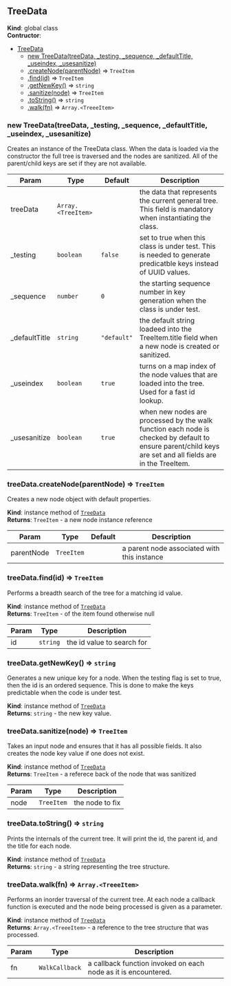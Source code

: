 <a name="TreeData"></a>

## TreeData
**Kind**: global class  
**Contructor**:   

* [TreeData](#TreeData)
    * [new TreeData(treeData, _testing, _sequence, _defaultTitle, _useindex, _usesanitize)](#new_TreeData_new)
    * [.createNode(parentNode)](#TreeData+createNode) ⇒ <code>TreeItem</code>
    * [.find(id)](#TreeData+find) ⇒ <code>TreeItem</code>
    * [.getNewKey()](#TreeData+getNewKey) ⇒ <code>string</code>
    * [.sanitize(node)](#TreeData+sanitize) ⇒ <code>TreeItem</code>
    * [.toString()](#TreeData+toString) ⇒ <code>string</code>
    * [.walk(fn)](#TreeData+walk) ⇒ <code>Array.&lt;TreeeItem&gt;</code>

<a name="new_TreeData_new"></a>

### new TreeData(treeData, _testing, _sequence, _defaultTitle, _useindex, _usesanitize)
Creates an instance of the TreeData class.  When the data is loaded via
the constructor the full tree is traversed and the nodes are sanitized.
All of the parent/child keys are set if they are not available.


| Param | Type | Default | Description |
| --- | --- | --- | --- |
| treeData | <code>Array.&lt;TreeItem&gt;</code> |  | the data that represents the current general tree.  This field is mandatory when instantiating the class. |
| _testing | <code>boolean</code> | <code>false</code> | set to true when this class is under test.  This is needed to generate predicatble keys instead of UUID values. |
| _sequence | <code>number</code> | <code>0</code> | the starting sequence number in key generation when the class is under test. |
| _defaultTitle | <code>string</code> | <code>&quot;default&quot;</code> | the default string loadeed into the TreeItem.title field when a new node is created or sanitized. |
| _useindex | <code>boolean</code> | <code>true</code> | turns on a map index of the node values that are loaded into the tree.  Used for a fast id lookup. |
| _usesanitize | <code>boolean</code> | <code>true</code> | when new nodes are processed by the walk function each node is checked by default to ensure parent/child keys are set and all fields are in the TreeItem. |

<a name="TreeData+createNode"></a>

### treeData.createNode(parentNode) ⇒ <code>TreeItem</code>
Creates a new node object with default properties.

**Kind**: instance method of [<code>TreeData</code>](#TreeData)  
**Returns**: <code>TreeItem</code> - a new node instance reference  

| Param | Type | Default | Description |
| --- | --- | --- | --- |
| parentNode | <code>TreeItem</code> | <code></code> | a parent node associated with this instance |

<a name="TreeData+find"></a>

### treeData.find(id) ⇒ <code>TreeItem</code>
Performs a breadth search of the tree for a matching id value.

**Kind**: instance method of [<code>TreeData</code>](#TreeData)  
**Returns**: <code>TreeItem</code> - of the item found otherwise null  

| Param | Type | Description |
| --- | --- | --- |
| id | <code>string</code> | the id value to search for |

<a name="TreeData+getNewKey"></a>

### treeData.getNewKey() ⇒ <code>string</code>
Generates a new unique key for a node.  When the testing flag is set
to true, then the id is an ordered sequence.  This is done to make
the keys predictable when the code is under test.

**Kind**: instance method of [<code>TreeData</code>](#TreeData)  
**Returns**: <code>string</code> - the new key value.  
<a name="TreeData+sanitize"></a>

### treeData.sanitize(node) ⇒ <code>TreeItem</code>
Takes an input node and ensures that it has all possible fields.	 It
also creates the node key value if one does not exist.

**Kind**: instance method of [<code>TreeData</code>](#TreeData)  
**Returns**: <code>TreeItem</code> - a referece back of the node that was sanitized  

| Param | Type | Description |
| --- | --- | --- |
| node | <code>TreeItem</code> | the node to fix |

<a name="TreeData+toString"></a>

### treeData.toString() ⇒ <code>string</code>
Prints the internals of the current tree.  It will print the id, the
parent id, and the title for each node.

**Kind**: instance method of [<code>TreeData</code>](#TreeData)  
**Returns**: <code>string</code> - a string representing the tree structure.  
<a name="TreeData+walk"></a>

### treeData.walk(fn) ⇒ <code>Array.&lt;TreeeItem&gt;</code>
Performs an inorder traversal of the current tree.  At each node
a callback function is executed and the node being processed
is given as a parameter.

**Kind**: instance method of [<code>TreeData</code>](#TreeData)  
**Returns**: <code>Array.&lt;TreeeItem&gt;</code> - a reference to the tree structure that was
processed.  

| Param | Type | Description |
| --- | --- | --- |
| fn | <code>WalkCallback</code> | a callback function invoked on each node as it is encountered. |

